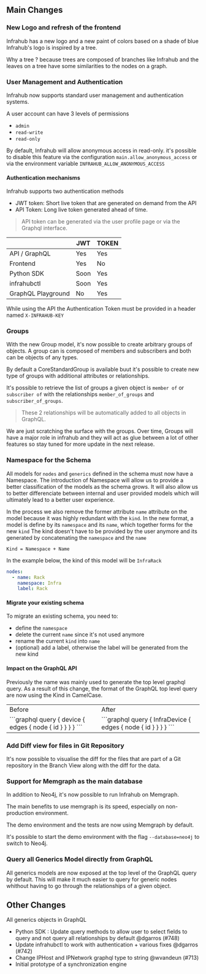 

## Main Changes

### New Logo and refresh of the frontend

Infrahub has a new logo and a new paint of colors based on a shade of blue
Infrahub's logo is inspired by a tree.

Why a tree ? because trees are composed of branches like Infrahub and the leaves on a tree have some similarities to the nodes on a graph.

### User Management and Authentication

Infrahub now supports standard user management and authentication systems.

A user account can have 3 levels of permissions
- `admin`
- `read-write`
- `read-only`

By default, Infrahub will allow anonymous access in read-only. it's possible to disable this feature via the configuration `main.allow_anonymous_access` or via the environment variable `INFRAHUB_ALLOW_ANONYMOUS_ACCESS`


#### Authentication mechanisms

Infrahub supports two authentication methods
- JWT token: Short live token that are generated on demand from the API
- API Token: Long live token generated ahead of time.

> API token can be generated via the user profile page or via the Graphql interface.

|                    | JWT  | TOKEN |
|--------------------|------|-------|
| API / GraphQL      | Yes  | Yes   |
| Frontend           | Yes  | No    |
| Python SDK         | Soon | Yes   |
| infrahubctl        | Soon | Yes   |
| GraphQL Playground | No   | Yes   |

While using the API the Authentication Token must be provided in a header named `X-INFRAHUB-KEY`


### Groups

With the new Group model, it's now possible to create arbitrary groups of objects.
A group can is composed of members and subscribers and both can be objects of any types.

By default a CoreStandardGroup is available buut it's possible to create new type of groups with additional attributes or relationships.

It's possible to retrieve the list of groups a given object is `member of` or `subscriber of` with the relationships
`member_of_groups` and `subscriber_of_groups`. 

> These 2 relationships will be automatically added to all objects in GraphQL.

We are just scratching the surface with the groups. Over time, Groups will have a major role in infrahub and they will act as glue between a lot of other features so stay tuned for more update in the next release.

### Namespace for the Schema

All models for `nodes` and `generics` defined in the schema must now have a Namespace. The introduction of Namespace will allow us to provide a better classification of the models as the schema grows. It will also allow us to better differenciate between internal and user provided models which will ultimately lead to a better user experience.

In the process we also remove the former attribute `name` attribute on the model because it was highly redundant with the `kind`.
In the new format, a model is define by its `namespace` and its `name`, which together forms for the new `kind`
The kind doesn't have to be provided by the user anymore and its generated by concatenating the `namespace` and the `name`

```
Kind = Namespace + Name
```

In the example below, the kind of this model will be `InfraRack`

```yaml
nodes:
  - name: Rack
    namespace: Infra
    label: Rack
```

#### Migrate your existing schema

To migrate an existing schema, you need to:
- define the `namespace`
- delete the current `name` since it's not used anymore
- rename the current `kind` into `name`
- (optional) add a label, otherwise the label will be generated from the new kind

#### Impact on the GraphQL API

Previously the name was mainly used to generate the top level graphql query.
As a result of this change, the format of the GraphQL top level query are now using the Kind in CamelCase.

<table>
  <tr>
    <td>Before</td>
    <td>After</td>
  </tr>
  <tr>
    <td>
```graphql
query {
    device {
        edges {
            node {
                id
            }
        }
    }
}
```
    </td>
    <td>
```graphql
query {
    InfraDevice {
        edges {
            node {
                id
            }
        }
    }
}
```
</td>
  </tr>
</table>


### Add Diff view for files in Git Repository

It's now possible to visualise the diff for the files that are part of a Git repository in the Branch View along with the diff for the data.

<add screenshot>


### Support for Memgraph as the main database

In addition to Neo4j, it's now possible to run Infrahub on Memgraph.

The main benefits to use memgraph is its speed, especially on non-production environment.

The demo environment and the tests are now using Memgraph by default.

It's possible to start the demo environment with the flag `--database=neo4j` to switch to Neo4j.

### Query all Generics Model directly from GraphQL

All generics models are now exposed at the top level of the GraphQL query by default.
This will make it much easier to query for generic nodes whithout having to go through the relationships of a given object.

## Other Changes

All generics objects in GraphQL

- Python SDK : Update query methods to allow user to select fields to query and not query all relationships by default @dgarros (#748)
- Update infrahubctl to work with authentication + various fixes @dgarros (#742)
- Change IPHost and IPNetwork graphql type to string @wvandeun (#713)
- Initial prototype of a synchronization engine
